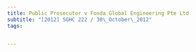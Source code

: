 ```yaml
---
title: Public Prosecutor v Fonda Global Engineering Pte Ltd 
subtitle: "[2012] SGHC 222 / 30\_October\_2012"
tags:


---
```


